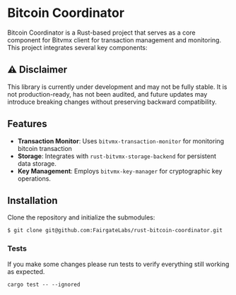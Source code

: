 # Bitcoin Coordinator
Bitcoin Coordinator is a Rust-based project that serves as a core component for Bitvmx client for transaction management and monitoring. This project integrates several key components:

## ⚠️ Disclaimer

This library is currently under development and may not be fully stable.
It is not production-ready, has not been audited, and future updates may introduce breaking changes without preserving backward compatibility.

## Features

- **Transaction Monitor**: Uses `bitvmx-transaction-monitor` for monitoring bitcoin transaction
- **Storage**: Integrates with `rust-bitvmx-storage-backend` for persistent data storage.
- **Key Management**: Employs `bitvmx-key-manager` for cryptographic key operations.

## Installation
Clone the repository and initialize the submodules:
```bash
$ git clone git@github.com:FairgateLabs/rust-bitcoin-coordinator.git
```

### Tests
If you make some changes please run tests to verify everything still working as expected.

```
cargo test -- --ignored
```
